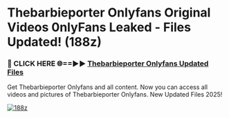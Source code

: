 # Thebarbieporter Onlyfans Original Videos 0nlyFans Leaked - Files Updated! (188z)

<h3>🔴 CLICK HERE 🌐==►► <a href="https://tinyurl.com/2m67pmp6" rel="nofollow">Thebarbieporter Onlyfans Updated Files</a></h3>

Get Thebarbieporter Onlyfans and all content. Now you can access all videos and pictures of Thebarbieporter Onlyfans. New Updated Files 2025!

[![188z](https://i.imgur.com/H4QAA4z.gif)](https://tinyurl.com/2m67pmp6)